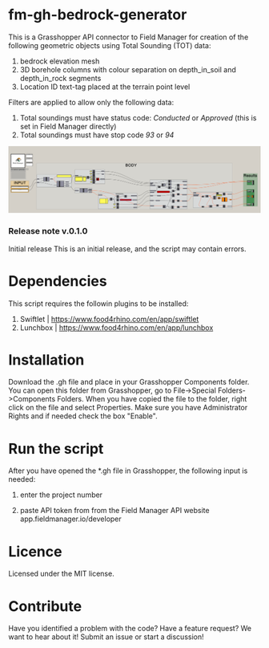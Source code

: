 # fm-gh-bedrock-generator

This is a Grasshopper API connector to Field Manager for creation of the following geometric objects using Total Sounding (TOT) data:
1) bedrock elevation mesh
2) 3D borehole columns with colour separation on depth_in_soil and depth_in_rock segments
3) Location ID text-tag placed at the terrain point level

Filters are applied to allow only the following data:
1. Total soundings must have status code: *Conducted* or *Approved* (this is set in Field Manager directly)
2. Total soundings must have stop code *93* or *94*

![Script layout](./figures/fig_1.PNG)

### Release note v.0.1.0
Initial release
This is an initial release, and the script may contain errors. 

# Dependencies
This script requires the followin plugins to be installed:
1. Swiftlet | https://www.food4rhino.com/en/app/swiftlet
2. Lunchbox | https://www.food4rhino.com/en/app/lunchbox

# Installation
Download the .gh file and place in your Grasshopper Components folder. 
You can open this folder from Grasshopper, go to File->Special Folders->Components Folders. 
When you have copied the file to the folder, right click on the file and select Properties. 
Make sure you have Administrator Rights and if needed check the box "Enable".  

# Run the script
After you have opened the *.gh file in Grasshopper, the following input is needed:

1) enter the project number 

2) paste API token from from the Field Manager API website
app.fieldmanager.io/developer

# Licence
Licensed under the MIT license.

# Contribute
Have you identified a problem with the code? Have a feature request? We want to hear about it! Submit an issue or start a discussion!
